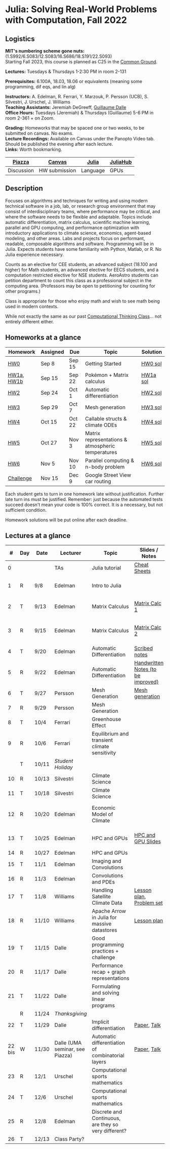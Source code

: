 # Julia: Solving Real-World Problems with Computation, Fall 2022

## Logistics

**MIT's numbering scheme gone nuts:** (1.S992/6.S083/12.S083/16.S686/18.S191/22.S093)  
Starting Fall 2023, this course is planned as C25 in the [Common Ground](https://computing.mit.edu/cross-cutting/common-ground-for-computing-education/common-ground-subjects/).  

**Lectures:** Tuesdays & Thursdays 1-2:30 PM in room 2-131  

**Prerequisites:** 6.100A, 18.03, 18.06 or equivalents (meaning some programming, dif eqs, and lin alg) 

**Instructors:** A. Edelman, R. Ferrari, Y. Marzouk, P. Persson (UCB), S. Silvestri, J. Urschel, J. Williams  
**Teaching Assistants:** Jeremiah DeGreeff, [Guillaume Dalle](https://gdalle.github.io/)  
**Office Hours:** Tuesdays (Jeremiah) & Thursdays (Guillaume) 5-6 PM in room 2-361 + on Zoom.

**Grading:** Homeworks that may be spaced one or two weeks, to be submitted on canvas. No exams.  
**Lecture Recordings:** Available on Canvas under the Panopto Video tab. Should be published the evening after each lecture.  
**Links:** Worth bookmarking.  

| [Piazza](https://piazza.com/mit/fall2022/179e6) | [Canvas](https://canvas.mit.edu/courses/15758) | [Julia](https://julialang.org/) | [JuliaHub](https://juliahub.com/ui/Home) |
| ----------------------------------------------- | ---------------------------------------------- | ------------------------------- | ---------------------------------------- |
| Discussion                                      | HW submission                                  | Language                        | GPUs                                     |

## Description

Focuses on algorithms and techniques for writing and using modern technical software in a job, lab, or research group environment that may consist of interdisciplinary teams, where performance may be critical, and where the software needs to be flexible and adaptable. Topics include automatic differentiation, matrix calculus, scientific machine learning, parallel and GPU computing, and performance optimization with introductory applications to climate science, economics, agent-based modeling, and other areas. Labs and projects focus on performant, readable, composable algorithms and software. Programming will be in Julia. Expects students have some familiarity with Python, Matlab, or R. No Julia experience necessary.

Counts as an elective for CEE students, an advanced subject (18.100 and higher) for Math students, an advanced elective for EECS students, and a computation restricted elective for NSE students. AeroAstro students can petition department to count this class as a professional subject in the computing area.
(Professors may be open to petitioning for counting for other programs.)

Class is appropriate for those who enjoy math and wish to see math being used in modern contexts.

While not exactly the same as our past [Computational Thinking Class](https://computationalthinking.mit.edu/Spring21/)... not entirely different either.

## Homeworks at a glance

| Homework                                                                                               | Assigned | Due    | Topic                                             | Solution                                                                           |
| ------------------------------------------------------------------------------------------------------ | -------- | ------ | ------------------------------------------------- | ---------------------------------------------------------------------------------- |
| [HW0](https://mit-c25-fall22.netlify.app/homeworks/hw0)                                                       | Sep 8    | Sep 15 | Getting Started                                   | [HW0 sol](https://gdalle.github.io/JuliaComputationSolutions/hw0_solutions.html)   |
| [HW1a](https://mit-c25-fall22.netlify.app/homeworks/hw1a), [HW1b](https://mit-c25-fall22.netlify.app/homeworks/hw1b) | Sep 15   | Sep 22 | Pokémon + Matrix calculus                         | [HW1a sol](https://gdalle.github.io/JuliaComputationSolutions/hw1a_solutions.html) |
| [HW2](https://mit-c25-fall22.netlify.app/homeworks/hw2)                                                       | Sep 24   | Oct 1  | Automatic differentiation                         | [HW2 sol](https://gdalle.github.io/JuliaComputationSolutions/hw2_solutions.html)   |
| [HW3](https://mit-c25-fall22.netlify.app/homeworks/hw3)                                                       | Sep 29   | Oct 7  | Mesh generation                                   | [HW3 sol](https://gdalle.github.io/JuliaComputationSolutions/hw3_solutions.html)   |
| [HW4](https://mit-c25-fall22.netlify.app/homeworks/hw4)                                                       | Oct 15   | Oct 22 | Callable structs & climate ODEs                   | [HW4 sol](https://gdalle.github.io/JuliaComputationSolutions/hw4_solutions.html)   |
| [HW5](https://mit-c25-fall22.netlify.app/homeworks/hw5)                                                       | Oct 27   | Nov 3  | Matrix representations & atmospheric temperatures | [HW5 sol](https://gdalle.github.io/JuliaComputationSolutions/hw5_solutions.html)   |
| [HW6](https://mit-c25-fall22.netlify.app/homeworks/hw6)                                                       | Nov 5    | Nov 10 | Parallel computing & n-body problem               | [HW6 sol](https://gdalle.github.io/JuliaComputationSolutions/hw6_solutions.html)   |
| [Challenge](https://mit-c25-fall22.netlify.app/notebooks/gdalle/challenge)                                    | Nov 15   | Dec 9  | Google Street View car routing                    |

Each student gets to turn in one homework late without justification.
Further late turn ins must be justified.
Remember: just because the automated tests succeed doesn't mean your code is 100% correct.
It is a necessary, but not sufficient condition.

Homework solutions will be put online after each deadline.

## Lectures at a glance

| #      | Day | Date  | Lecturer                        | Topic                                                | Slides / Notes                                                                                                                                                                                                       | Notebooks                                                                                                                                                                                                   |
| ------ | --- | ----- | ------------------------------- | ---------------------------------------------------- | -------------------------------------------------------------------------------------------------------------------------------------------------------------------------------------------------------------------- | ----------------------------------------------------------------------------------------------------------------------------------------------------------------------------------------------------------- |
| 0      |     |       | TAs                             | Julia tutorial                                       | [Cheat Sheets](https://computationalthinking.mit.edu/Spring21/cheatsheets/)                                                                                                                                          | [Intro to Julia](https://gdalle.github.io/IntroJulia/), [Tutorial](https://mit-c25-fall22.netlify.app/notebooks/0_julia_tutorial)                                                                                  |
| 1      | R   | 9/8   | Edelman                         | Intro to Julia                                       |                                                                                                                                                                                                                      | [Hyperbolic Corgi](https://mit-c25-fall22.netlify.app/notebooks/1_hyperbolic_corgi), [Images](https://mit-c25-fall22.netlify.app/notebooks/1_images), [Abstraction](https://mit-c25-fall22.netlify.app/notebooks/1_abstraction), |
| 2      | T   | 9/13  | Edelman                         | Matrix Calculus                                      | [Matrix Calc 1](https://docs.google.com/presentation/d/1TGZ5I3ZP907-itZrslKF4miReNzV1dAOXNU4QMCHkd8/edit#slide=id.p)                                                                                                 | [Matrix Jacobians](<https://mit-c25-fall22.netlify.app/notebooks/2_matrix_jacobians>), [Finite Differences](<https://mit-c25-fall22.netlify.app/notebooks/2_finite_differences>)                                          |
| 3      | R   | 9/15  | Edelman                         | Matrix Calculus                                      | [Matrix Calc 2](https://docs.google.com/presentation/d/1IuwijmdWCes1Quh1gJxbHoMbA50Tk0xxXnaPvu3tQjQ/edit#slide=id.g15504621cdd_0_0)                                                                                  | [Linear Transformations](https://mit-c25-fall22.netlify.app/notebooks/3_linear_transformations), [Symmetric Eigenproblems](https://mit-c25-fall22.netlify.app/notebooks/3_symmetric_eigenvalue_derivatives)               |
| 4      | T   | 9/20  | Edelman                         | Automatic Differentiation                            | [Scribed notes](https://hackmd.io/L2asbUw4RMCtGbknFOmTWw)                                                                                                                                                            |
| 5      | R   | 9/22  | Edelman                         | Automatic Differentiation                            | [Handwritten Notes (to be improved)](https://github.com/mitmath/JuliaComputation/blob/main/slides/ad_handwritten.pdf)                                                                                                | [Reverse Mode AutoDiff Demo](https://simeonschaub.github.io/ReverseModePluto/notebook.html)                                                                                                                 |
| 6      | T   | 9/27  | Persson                         | Mesh Generation                                      | [Mesh generation](slides/mesh_generation.pdf)                                                                                                                                                                        | [Computational Geometry](https://mit-c25-fall22.netlify.app/notebooks/4_computational_geometry)                                                                                                                    |
| 7      | R   | 9/29  | Persson                         | Mesh Generation                                      |                                                                                                                                                                                                                      |
| 8      | T   | 10/4  | Ferrari                         | Greenhouse Effect                                    |                                                                                                                                                                                                                      | [Greenhouse effect](https://mit-c25-fall22.netlify.app/notebooks/8_greenhouse_effect)                                                                                                                              |
| 9      | R   | 10/6  | Ferrari                         | Equilibrium and transient climate sensitivity        |                                                                                                                                                                                                                      | [Climate sensitivity](https://mit-c25-fall22.netlify.app/notebooks/9_climate_sensitivity.html)                                                                                                                     |
|        | T   | 10/11 | *Student Holiday*               |                                                      |
| 10     | R   | 10/13 | Silvestri                       | Climate Science                                      |                                                                                                                                                                                                                      | [Solving the climate system](https://mit-c25-fall22.netlify.app/notebooks/10_climate_science)                                                                                                                      |
| 11     | T   | 10/18 | Silvestri                       | Climate Science                                      |                                                                                                                                                                                                                      |                                                                                                                                                                                                             |
| 12     | R   | 10/20 | Edelman                         | Economic Model of Climate                            |                                                                                                                                                                                                                      | [Economic Model](https://computationalthinking.mit.edu/Spring21/inverse_climate_model/), [Optimization with JUMP](https://computationalthinking.mit.edu/Spring21/optimization_with_JuMP/)                   |
| 13     | T   | 10/25 | Edelman                         | HPC and GPUs                                         | [HPC and GPU Slides](https://docs.google.com/presentation/d/1i6w4p26r_9lu_reHYZDIVnzh-4SdERVAoSI5i42lBU8/edit?usp=sharing)                                                                                           | [N-body with FLoops](https://mit-c25-fall22.netlify.app/notebooks/floop_nbody), [JuliaHub demo](https://mit-c25-fall22.netlify.app/notebooks/juliahub_in_class_110122)                                                    |
| 14     | R   | 10/27 | Edelman                         | HPC and GPUs                                         |
| 15     | T   | 11/1  | Edelman                         | Imaging and Convolutions                             |
| 16     | R   | 11/3  | Edelman                         | Convolutions and PDEs                                |
| 17     | T   | 11/8  | Williams                        | Handling Satellite Climate Data                      | [Lesson plan](https://docs.google.com/document/d/1G_FKAgjBiHD4XdCW6kH5-x_3rz2JiCIkil5xIxT0eEg/edit), [Problem set](https://docs.google.com/document/d/1AAsKg9ZclFNPI_vDZP-9FVif8qBwBLvonIS-DBu4c7k/edit?usp=sharing) |
| 18     | R   | 11/10 | Williams                        | Apache Arrow in Julia for massive datastores         | [Lesson plan](https://docs.google.com/document/d/15DKYzkX00B8ottqq-Qv51oo30iU3VJezu0U82R-1EJk/edit)                                                                                                                  |
| 19     | T   | 11/15 | Dalle                           | Good programming practices + challenge               |                                                                                                                                                                                                                      | [Good practices](https://mit-c25-fall22.netlify.app/notebooks/gdalle/good_practices), [Challenge](https://mit-c25-fall22.netlify.app/notebooks/gdalle/challenge)                                                          |
| 20     | R   | 11/17 | Dalle                           | Performance recap + graph representations            |                                                                                                                                                                                                                      | [Performance](https://mit-c25-fall22.netlify.app/notebooks/gdalle/performance), [Graphs](https://mit-c25-fall22.netlify.app/notebooks/gdalle/graphs)                                                                      |
| 21     | T   | 11/22 | Dalle                           | Formulating and solving linear programs              |                                                                                                                                                                                                                      | [Linear programming](https://mit-c25-fall22.netlify.app/notebooks/gdalle/linear_programming)                                                                                                                       |
|        | R   | 11/24 | *Thanksgiving*                  |                                                      |
| 22     | T   | 11/29 | Dalle                           | Implicit differentiation                             | [Paper](https://arxiv.org/abs/2105.15183), [Talk](https://youtu.be/TkVDcujVNJ4)                                                                                                                                      | [Package](https://github.com/gdalle/ImplicitDifferentiation.jl)                                                                                                                                             |
| 22 bis | W   | 11/30 | Dalle (UMA seminar, see Piazza) | Automatic differentiation of combinatorial layers    | [Paper](https://arxiv.org/abs/2207.13513), [Talk](https://youtu.be/yB86STwZB_M)                                                                                                                                      | [Package](https://github.com/axelparmentier/InferOpt.jl)                                                                                                                                                    |
| 23     | R   | 12/1  | Urschel                         | Computational sports mathematics                     |
| 24     | T   | 12/6  | Urschel                         | Computational sports mathematics                     |
| 25     | R   | 12/8  | Edelman                         | Discrete and Continuous, are they so very different? |                                                                                                                                                                                                                      |
| 26     | T   | 12/13 | Class Party?                    |                                                      |
